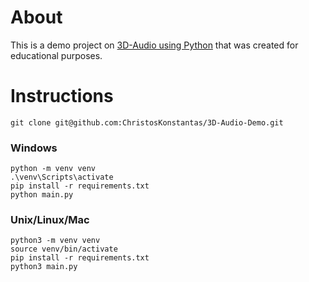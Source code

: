 # About

This is a demo project on [3D-Audio using Python](https://www.youtube.com/watch?v=a4mpK_2koR4&t=190s) that was created for educational purposes.

# Instructions

```
git clone git@github.com:ChristosKonstantas/3D-Audio-Demo.git
```

### Windows
```
python -m venv venv
.\venv\Scripts\activate
pip install -r requirements.txt
python main.py
```
### Unix/Linux/Mac
```
python3 -m venv venv
source venv/bin/activate
pip install -r requirements.txt
python3 main.py 
```

